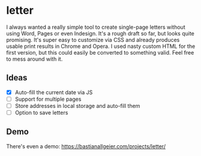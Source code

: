 # letter

I always wanted a really simple tool to create single-page letters without using Word, Pages or even Indesign. It's a rough draft so far, but looks quite promising. It's super easy to customize via CSS and already produces usable print results in Chrome and Opera. I used nasty custom HTML for the first version, but this could easily be converted to something valid. Feel free to mess around with it. 

## Ideas

- [x] Auto-fill the current date via JS
- [ ] Support for multiple pages
- [ ] Store addresses in local storage and auto-fill them
- [ ] Option to save letters

## Demo

There's even a demo: https://bastianallgeier.com/projects/letter/

